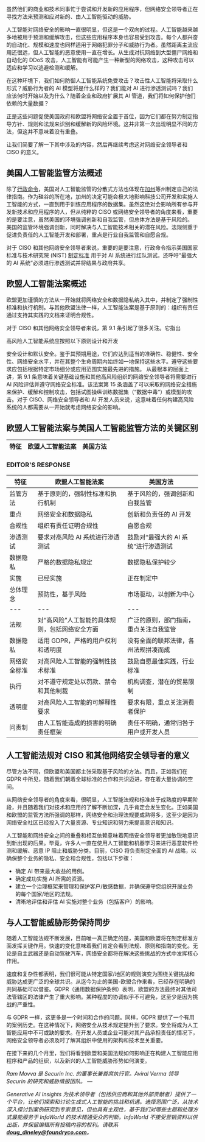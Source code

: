 虽然他们的商业和技术同事忙于尝试和开发新的应用程序，但网络安全领导者正在寻找方法来预测和应对新的、由人工智能驱动的威胁。

人工智能对网络安全的影响一直很明显，但这是一个双向的过程。人工智能越来越多地被用于预测和缓解攻击，但这些应用程序本身也容易受到攻击。每个人都兴奋的自动化、规模和速度也同样适用于网络犯罪分子和威胁行为者。虽然距离主流应用还很远，但人工智能的恶意使用一直在增长。从生成对抗网络到大型僵尸网络和自动化的 DDoS 攻击，人工智能有可能产生一种新型的网络攻击，这种攻击可以适应和学习以逃避检测和缓解。

在这种环境下，我们如何防御人工智能系统免受攻击？攻击性人工智能将采取什么形式？威胁行为者的 AI 模型将是什么样的？我们能对 AI 进行渗透测试吗？我们应该何时开始以及为什么？随着企业和政府扩展其 AI 管道，我们将如何保护他们依赖的大量数据？

正是这些问题促使美国政府和欧盟将网络安全置于首位，因为它们都在努力制定指导方针、规则和法规来识别和缓解新的风险环境。这并非第一次出现明显不同的方法，但这并不意味着没有重叠。

让我们简要了解一下其中涉及的内容，然后再继续考虑这对网络安全领导者和 CISO 的意义。

## 美国人工智能监管方法概述
除了[行政命令](https://www.whitehouse.gov/briefing-room/statements-releases/2023/10/30/fact-sheet-president-biden-issues-executive-order-on-safe-secure-and-trustworthy-artificial-intelligence/)，美国对人工智能监管的分散式方法也体现在[加州](https://leginfo.legislature.ca.gov/faces/billNavClient.xhtml?bill_id=202320240SB1047)等州制定自己的法律指南。作为硅谷的所在地，加州的决定可能会极大地影响科技公司开发和实施人工智能的方式，一直到用于训练应用程序的数据集。虽然这绝对会影响所有参与开发新技术和应用程序的人，但从纯粹的 CISO 或网络安全领导者的角度来看，重要的是要注意，虽然美国的环境强调创新和自我监管，但总体方法是基于风险的。
美国的监管环境强调创新，同时解决与人工智能技术相关的潜在风险。法规侧重于促进负责任的人工智能开发和部署，重点是行业自我监管和自愿合规。

对于 CISO 和其他网络安全领导者来说，重要的是要注意，行政命令指示美国国家标准与技术研究院 (NIST) [制定标准](https://www.nist.gov/artificial-intelligence/executive-order-safe-secure-and-trustworthy-artificial-intelligence/test) 用于对 AI 系统进行红队测试。还呼吁“最强大的 AI 系统”必须进行渗透测试并将结果与政府共享。

## 欧盟人工智能法案概述
欧盟更加谨慎的方法从一开始就将网络安全和数据隐私纳入其中，并制定了强制性标准和执行机制。与其他欧盟法律一样，人工智能法案是基于原则的：组织有责任通过支持其实践的文档来证明合规性。

对于 CISO 和其他网络安全领导者来说，第 9.1 条引起了很多关注。它指出

高风险人工智能系统应按照以下原则设计和开发

安全设计和默认安全。鉴于其预期用途，它们应达到适当的准确性、稳健性、安全性、网络安全水平，并在其整个生命周期内始终如一地保持这些水平。遵守这些要求应包括根据特定市场细分或应用范围实施最先进的措施。
从最根本的层面上讲，第 9.1 条意味着关键基础设施和其他高风险组织的网络安全领导者将需要进行 AI 风险评估并遵守网络安全标准。该法案第 15 条涵盖了可以采取的网络安全措施来保护、缓解和控制攻击，包括试图操纵训练数据集（“数据中毒”）或模型的攻击。对于 CISO、网络安全领导者和 AI 开发人员来说，这意味着任何构建高风险系统的人都需要从一开始就考虑网络安全的影响。

## 欧盟人工智能法案与美国人工智能监管方法的关键区别
特征 | 欧盟人工智能法案 | 美国方法 |
---|---|---|

### EDITOR'S RESPONSE
特征 | 欧盟人工智能法案 | 美国方法 |
---|---|---|
监管方法 | 基于原则的，强制性标准和执行机制 | 基于风险的，强调创新和自我监管 |
重点 | 网络安全和数据隐私 | 创新和负责任的 AI 开发 |
合规性 | 组织有责任证明合规性 | 自愿合规 |
渗透测试 | 要求对高风险 AI 系统进行渗透测试 | 鼓励对“最强大的 AI 系统”进行渗透测试 |
数据隐私 | 严格的数据隐私规定 | 数据隐私保护较少 |
实施 | 已经实施 | 正在制定中 |
| 总体理念 | 预防性，基于风险 | 市场驱动，以创新为中心 |
|---|---|---|
| 法规 | 对“高风险”人工智能的具体规则，包括网络安全方面 | 广泛的原则，部门指南，重点关注自我监管 |
| 数据隐私 | 适用 GDPR，严格的用户权利和透明度 | 没有全面的联邦法律，各州法规拼凑而成 |
| 网络安全标准 | 对高风险人工智能的强制性技术标准 | 鼓励自愿最佳实践，行业标准 |
| 执行 | 对不遵守规定处以罚款、禁令和其他制裁 | 机构调查，潜在的贸易限制 |
| 透明度 | 对高风险人工智能的可解释性要求 | 要求有限，重点关注消费者保护 |
| 问责制 | 由人工智能造成的损害的明确责任框架 | 责任不明确，通常归咎于用户或开发人员 |
## 人工智能法规对 CISO 和其他网络安全领导者的意义

尽管方法不同，但欧盟和美国都主张采取基于风险的方法。而且，正如我们在 GDPR 中所见，随着我们朝着全球标准的合作和共识迈进，存在着大量协调的空间。

从网络安全领导者的角度来看，很明显，人工智能法规和标准处于成熟度的早期阶段，并且随着我们对技术和应用的了解不断加深，几乎肯定会发生变化。正如美国和欧盟的监管方法所强调的那样，网络安全和治理法规要成熟得多，这至少是因为网络安全社区已经投入了大量资源、专业知识和努力来提高意识和知识。

人工智能和网络安全之间的重叠和相互依赖意味着网络安全领导者更加敏锐地意识到新出现的后果。毕竟，许多人一直在使用人工智能和机器学习来进行恶意软件检测和缓解、恶意 IP 阻止和威胁分类。目前，CISO 将负责制定全面的 AI 战略，以确保整个业务的隐私、安全和合规性，包括以下步骤：

- 确定 AI 带来最大收益的用例。
- 确定成功实施 AI 所需的资源。
- 建立一个治理框架来管理和保护客户/敏感数据，并确保遵守您组织开展业务的每个国家/地区的法规。
- 清晰地评估和评估 AI 实施对整个业务（包括客户）的影响。
## 与人工智能威胁形势保持同步

随着人工智能法规不断发展，目前唯一真正确定的是，美国和欧盟将在制定标准方面发挥关键作用。快速的变化意味着我们肯定会看到法规、原则和指南的变化。无论是自主武器还是自动驾驶汽车，网络安全都将在解决这些挑战的方式中发挥核心作用。

速度和复杂性都表明，我们很可能从特定国家/地区的规则演变为围绕关键挑战和威胁达成更广泛的全球共识。从迄今为止的美国-欧盟合作来看，已经存在明确的共同基础可以借鉴。GDPR（通用数据保护条例）表明，欧盟的方法最终对其他司法管辖区的法律产生了重大影响。某种程度的协调似乎不可避免，这至少是因为挑战的严重性。

与 GDPR 一样，这更多是一个时间和合作的问题。同样，GDPR 提供了一个有用的案例历史。在这种情况下，网络安全从技术规定提升到了要求。安全将成为人工智能应用中不可或缺的要求。在开发人员或企业可能对其产品承担责任的情况下，网络安全领导者必须及时了解其组织中使用的架构和技术至关重要。

在接下来的几个月里，我们将看到欧盟和美国法规如何影响正在构建人工智能应用程序和产品的组织，以及新兴的人工智能威胁形势如何演变。

*Ram Movva 是 Securin Inc. 的董事长兼首席执行官。Aviral Verma 领导 Securin 的研究和威胁情报团队。*
—

*Generative AI Insights 为技术领导者（包括供应商和其他外部贡献者）提供了一个平台，让他们探索和讨论生成式人工智能的挑战和机遇。选择范围广泛，从技术深入探讨到案例研究到专家意见，但也具有主观性，基于我们对哪些主题和处理方式最能服务于 InfoWorld 的技术精通受众的判断。InfoWorld 不接受营销资料以供出版，并保留编辑所有投稿内容的权利。请联系 **doug_dineley@foundryco.com**。*